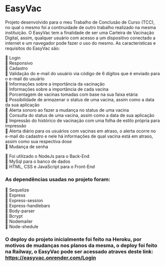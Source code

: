 # EasyVac

Projeto desenvolvido para o meu Trabalho de Conclusão de Curso (TCC), no qual o mesmo foi a continuidade de outro trabalho realizado na mesma instituição. O EasyVac tem a finalidade de ser uma Carteira de Vacinação Digital, assim, qualquer usuário com acesso a um dispositivo conectado a internet e um navegador pode fazer o uso do mesmo. As características e requisitos do EasyVac são: 

🔸 Login<br>
🔸 Responsivo<br>
🔸 Cadastro<br>
🔸 Validação do e-mail do usuário via código de 6 dígitos que é enviado para o e-mail do usuário<br>
🔸 Informações sobre a importância da vacinação<br>
🔸 Informações sobre a importância de cada vacina<br>
🔸 Porcentagem de vacinas tomadas com base na sua faixa etária<br>
🔸 Possibilidade de armazenar o status de uma vacina, assim como a data da sua aplicação<br>
🔸 Alerta sonoro ao fazer a mudança no status de uma vacina<br>
🔸 Consulta do status de uma vacina, assim como a data de sua aplicação<br>
🔸 Impressão do histórico de vacinação com uma folha de estilo própria para impressão<br>
🔸 Alerta diário para os usuários com vacinas em atraso, o alerta ocorre no e-mail do cadastro e nele há informações de qual vacina está em atraso, assim como sua respectiva dose<br>
🔸 Mudança de senha<br>


🔸 Foi utilizado o NodeJs para o Back-End<br>
🔸 MySql para o banco de dados<br>
🔸 HTML, CSS e JavaScript para o Front-End<br>

### As dependências usadas no projeto foram: 
🔹 Sequelize<br>
🔹 Express<br>
🔹 Express-session<br>
🔹 Express-handlebars<br>
🔹 Body-parser<br>
🔹 Bcrypt<br>
🔹 Nodemailer<br>
🔹 Node-shedule<br>

### O deploy do projeto inicialmente foi feito na Heroku, por motivos de mudanças nos planos da mesma, o deploy foi feito na Railway, o EasyVac pode ser acessado atraves deste link: https://easyvac.onrender.com/Login
